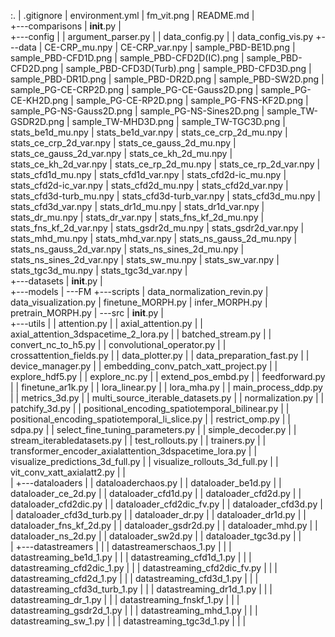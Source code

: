 <root>:.
|   .gitignore
|   environment.yml
|   fm\_vit.png
|   README.md
|  
+---comparisons
|       **init**.py
|  
+---config
|   |   argument\_parser.py
|   |   data\_config.py
|   |   data\_config\_vis.py
+---data
|       CE-CRP\_mu.npy
|       CE-CRP\_var.npy
|       sample\_PBD-BE1D.png
|       sample\_PBD-CFD1D.png
|       sample\_PBD-CFD2D(IC).png
|       sample\_PBD-CFD2D.png
|       sample\_PBD-CFD3D(Turb).png
|       sample\_PBD-CFD3D.png
|       sample\_PBD-DR1D.png
|       sample\_PBD-DR2D.png
|       sample\_PBD-SW2D.png
|       sample\_PG-CE-CRP2D.png
|       sample\_PG-CE-Gauss2D.png
|       sample\_PG-CE-KH2D.png
|       sample\_PG-CE-RP2D.png
|       sample\_PG-FNS-KF2D.png
|       sample\_PG-NS-Gauss2D.png
|       sample\_PG-NS-Sines2D.png
|       sample\_TW-GSDR2D.png
|       sample\_TW-MHD3D.png
|       sample\_TW-TGC3D.png
|       stats\_be1d\_mu.npy
|       stats\_be1d\_var.npy
|       stats\_ce\_crp\_2d\_mu.npy
|       stats\_ce\_crp\_2d\_var.npy
|       stats\_ce\_gauss\_2d\_mu.npy
|       stats\_ce\_gauss\_2d\_var.npy
|       stats\_ce\_kh\_2d\_mu.npy
|       stats\_ce\_kh\_2d\_var.npy
|       stats\_ce\_rp\_2d\_mu.npy
|       stats\_ce\_rp\_2d\_var.npy
|       stats\_cfd1d\_mu.npy
|       stats\_cfd1d\_var.npy
|       stats\_cfd2d-ic\_mu.npy
|       stats\_cfd2d-ic\_var.npy
|       stats\_cfd2d\_mu.npy
|       stats\_cfd2d\_var.npy
|       stats\_cfd3d-turb\_mu.npy
|       stats\_cfd3d-turb\_var.npy
|       stats\_cfd3d\_mu.npy
|       stats\_cfd3d\_var.npy
|       stats\_dr1d\_mu.npy
|       stats\_dr1d\_var.npy
|       stats\_dr\_mu.npy
|       stats\_dr\_var.npy
|       stats\_fns\_kf\_2d\_mu.npy
|       stats\_fns\_kf\_2d\_var.npy
|       stats\_gsdr2d\_mu.npy
|       stats\_gsdr2d\_var.npy
|       stats\_mhd\_mu.npy
|       stats\_mhd\_var.npy
|       stats\_ns\_gauss\_2d\_mu.npy
|       stats\_ns\_gauss\_2d\_var.npy
|       stats\_ns\_sines\_2d\_mu.npy
|       stats\_ns\_sines\_2d\_var.npy
|       stats\_sw\_mu.npy
|       stats\_sw\_var.npy
|       stats\_tgc3d\_mu.npy
|       stats\_tgc3d\_var.npy
|  
+---datasets
|       **init**.py
|  
+---models
|   ---FM
+---scripts
|       data\_normalization\_revin.py
|       data\_visualization.py
|       finetune\_MORPH.py
|       infer\_MORPH.py
|       pretrain\_MORPH.py
|
---src
|   **init**.py
|  
+---utils
|   |   attention.py
|   |   axial\_attention.py
|   |   axial\_attention\_3dspacetime\_2\_lora.py
|   |   batched\_stream.py
|   |   convert\_nc\_to\_h5.py
|   |   convolutional\_operator.py
|   |   crossattention\_fields.py
|   |   data\_plotter.py
|   |   data\_preparation\_fast.py
|   |   device\_manager.py
|   |   embedding\_conv\_patch\_xatt\_project.py
|   |   explore\_hdf5.py
|   |   explore\_nc.py
|   |   extend\_pos\_embd.py
|   |   feedforward.py
|   |   finetune\_ar1k.py
|   |   lora\_linear.py
|   |   lora\_mha.py
|   |   main\_process\_ddp.py
|   |   metrics\_3d.py
|   |   multi\_source\_iterable\_datasets.py
|   |   normalization.py
|   |   patchify\_3d.py
|   |   positional\_encoding\_spatiotemporal\_bilinear.py
|   |   positional\_encoding\_spatiotemporal\_li\_slice.py
|   |   restrict\_omp.py
|   |   sdpa.py
|   |   select\_fine\_tuning\_parameters.py
|   |   simple\_decoder.py
|   |   stream\_iterabledatasets.py
|   |   test\_rollouts.py
|   |   trainers.py
|   |   transformer\_encoder\_axialattention\_3dspacetime\_lora.py
|   |   visualize\_predictions\_3d\_full.py
|   |   visualize\_rollouts\_3d\_full.py
|   |   vit\_conv\_xatt\_axialatt2.py
|   |  
|   +---dataloaders
|   |       dataloaderchaos.py
|   |       dataloader\_be1d.py
|   |       dataloader\_ce\_2d.py
|   |       dataloader\_cfd1d.py
|   |       dataloader\_cfd2d.py
|   |       dataloader\_cfd2dic.py
|   |       dataloader\_cfd2dic\_fv.py
|   |       dataloader\_cfd3d.py
|   |       dataloader\_cfd3d\_turb.py
|   |       dataloader\_dr.py
|   |       dataloader\_dr1d.py
|   |       dataloader\_fns\_kf\_2d.py
|   |       dataloader\_gsdr2d.py
|   |       dataloader\_mhd.py
|   |       dataloader\_ns\_2d.py
|   |       dataloader\_sw2d.py
|   |       dataloader\_tgc3d.py
|   |  
|   +---datastreamers
|   |   |   datastreamerschaos\_1.py
|   |   |   datastreaming\_be1d\_1.py
|   |   |   datastreaming\_cfd1d\_1.py
|   |   |   datastreaming\_cfd2dic\_1.py
|   |   |   datastreaming\_cfd2dic\_fv.py
|   |   |   datastreaming\_cfd2d\_1.py
|   |   |   datastreaming\_cfd3d\_1.py
|   |   |   datastreaming\_cfd3d\_turb\_1.py
|   |   |   datastreaming\_dr1d\_1.py
|   |   |   datastreaming\_dr\_1.py
|   |   |   datastreaming\_fnskf\_1.py
|   |   |   datastreaming\_gsdr2d\_1.py
|   |   |   datastreaming\_mhd\_1.py
|   |   |   datastreaming\_sw\_1.py
|   |   |   datastreaming\_tgc3d\_1.py
|   |   |  


